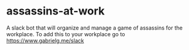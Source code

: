 # assassins-at-work
A slack bot that will organize and manage a game of assassins for the workplace.
To add this to your workplace go to https://www.gabrielg.me/slack

